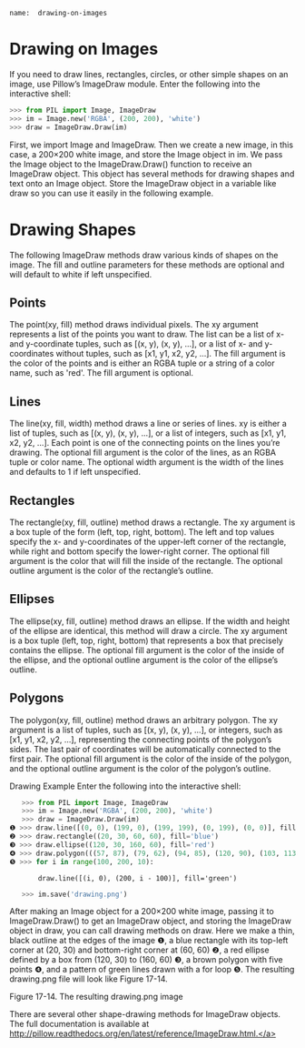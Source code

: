 ```ngMeta
name:  drawing-on-images
```
# Drawing on Images
If you need to draw lines, rectangles, circles, or other simple shapes on an image, use Pillow’s ImageDraw module. Enter the following into the interactive shell:

```python
>>> from PIL import Image, ImageDraw
>>> im = Image.new('RGBA', (200, 200), 'white')
>>> draw = ImageDraw.Draw(im)
```
First, we import Image and ImageDraw. Then we create a new image, in this case, a 200×200 white image, and store the Image object in im. We pass the Image object to the ImageDraw.Draw() function to receive an ImageDraw object. This object has several methods for drawing shapes and text onto an Image object. Store the ImageDraw object in a variable like draw so you can use it easily in the following example.

# Drawing Shapes
The following ImageDraw methods draw various kinds of shapes on the image. The fill and outline parameters for these methods are optional and will default to white if left unspecified.

## Points
The point(xy, fill) method draws individual pixels. The xy argument represents a list of the points you want to draw. The list can be a list of x- and y-coordinate tuples, such as [(x, y), (x, y), ...], or a list of x- and y-coordinates without tuples, such as [x1, y1, x2, y2, ...]. The fill argument is the color of the points and is either an RGBA tuple or a string of a color name, such as 'red'. The fill argument is optional.

## Lines
The line(xy, fill, width) method draws a line or series of lines. xy is either a list of tuples, such as [(x, y), (x, y), ...], or a list of integers, such as [x1, y1, x2, y2, ...]. Each point is one of the connecting points on the lines you’re drawing. The optional fill argument is the color of the lines, as an RGBA tuple or color name. The optional width argument is the width of the lines and defaults to 1 if left unspecified.

## Rectangles
The rectangle(xy, fill, outline) method draws a rectangle. The xy argument is a box tuple of the form (left, top, right, bottom). The left and top values specify the x- and y-coordinates of the upper-left corner of the rectangle, while right and bottom specify the lower-right corner. The optional fill argument is the color that will fill the inside of the rectangle. The optional outline argument is the color of the rectangle’s outline.

## Ellipses
The ellipse(xy, fill, outline) method draws an ellipse. If the width and height of the ellipse are identical, this method will draw a circle. The xy argument is a box tuple (left, top, right, bottom) that represents a box that precisely contains the ellipse. The optional fill argument is the color of the inside of the ellipse, and the optional outline argument is the color of the ellipse’s outline.

## Polygons
The polygon(xy, fill, outline) method draws an arbitrary polygon. The xy argument is a list of tuples, such as [(x, y), (x, y), ...], or integers, such as [x1, y1, x2, y2, ...], representing the connecting points of the polygon’s sides. The last pair of coordinates will be automatically connected to the first pair. The optional fill argument is the color of the inside of the polygon, and the optional outline argument is the color of the polygon’s outline.

Drawing Example
Enter the following into the interactive shell:

```python
   >>> from PIL import Image, ImageDraw
   >>> im = Image.new('RGBA', (200, 200), 'white')
   >>> draw = ImageDraw.Draw(im)
❶ >>> draw.line([(0, 0), (199, 0), (199, 199), (0, 199), (0, 0)], fill='black')
❷ >>> draw.rectangle((20, 30, 60, 60), fill='blue')
❸ >>> draw.ellipse((120, 30, 160, 60), fill='red')
❹ >>> draw.polygon(((57, 87), (79, 62), (94, 85), (120, 90), (103, 113)), fill='brown')
❺ >>> for i in range(100, 200, 10):
```
           draw.line([(i, 0), (200, i - 100)], fill='green')
```python
   >>> im.save('drawing.png')
```
After making an Image object for a 200×200 white image, passing it to ImageDraw.Draw() to get an ImageDraw object, and storing the ImageDraw object in draw, you can call drawing methods on draw. Here we make a thin, black outline at the edges of the image ❶, a blue rectangle with its top-left corner at (20, 30) and bottom-right corner at (60, 60) ❷, a red ellipse defined by a box from (120, 30) to (160, 60) ❸, a brown polygon with five points ❹, and a pattern of green lines drawn with a for loop ❺. The resulting drawing.png file will look like Figure 17-14.

<!-- ![image](assets/000070.jpg)
 -->
Figure 17-14. The resulting drawing.png image

There are several other shape-drawing methods for ImageDraw objects. The full documentation is available at <span><a href="http://pillow.readthedocs.org/en/latest/reference/ImageDraw.html.">http://pillow.readthedocs.org/en/latest/reference/ImageDraw.html.</a></span>